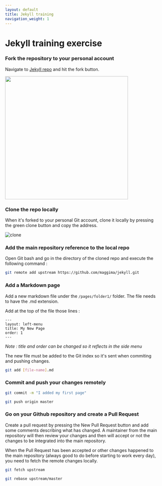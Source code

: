 ```yaml
---
layout: default
title: Jekyll training
navigation_weight: 1
---
```


# Jekyll training exercise

### Fork the repository to your personal account

Navigate to [Jekyll repo](https://github.com/maggima/jekyll) and hit the fork button.

<img src="/jekyll/assets/images/fork.png" width="400"/>

### Clone the repo locally

When it's forked to your personal Git account, clone it locally by pressing the green clone button and copy the address.

![clone](/jekyll/assets/images/clone.png)

### Add the main repository reference to the local repo

Open Git bash and go in the directory of the cloned repo and execute the following command :

```bash
git remote add upstream https://github.com/maggima/jekyll.git
```

### Add a Markdown page

Add a new markdown file under the `/pages/folder1/` folder. The file needs to have the .md extension.

Add at the top of the file those lines :

```
---
layout: left-menu
title: My New Page
order: 1
---
```

*Note : title and order can be changed so it reflects in the side menu*

The new file must be added to the Git index so it's sent when commiting and pushing changes.

```bash
git add [file-name].md
```

### Commit and push your changes remotely

```bash
git commit -m "I added my first page"
```

```bash
git push origin master
```

### Go on your Github repository and create a Pull Request

Create a pull request by pressing the New Pull Request button and add some comments describing what has changed. A maintainer from the main repository will then review your changes and then will accept or not the changes to be integrated into the main repository.

When the Pull Request has been accepted or other changes happened to the main repository (always good to do before starting to work every day), you need to fetch the remote changes locally.

```bash
git fetch upstream
```

```bash
git rebase upstream/master
```

